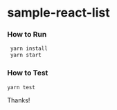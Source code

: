 # sample-react-list

### How to Run

```bash
 yarn install
 yarn start
```

### How to Test

```bash
yarn test
```


Thanks!
